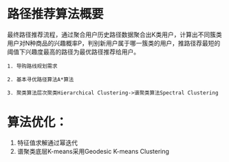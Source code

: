 # 路径推荐算法概要
最终路径推荐流程，通过聚合用户历史路径数据聚合出K类用户，计算出不同簇类用户对N种商品的兴趣概率P，判别新用户属于哪一簇类的用户，推路径荐最短的阈值下兴趣度最高的路径为最优路径推荐给用户。
    
    1. 导购路线规划需求

    2. 基本寻优路径算法A*算法

    3. 聚类算法层次聚类Hierarchical Clustering->谱聚类算法Spectral Clustering 
# 算法优化：
1. 特征值求解通过幂迭代
2. 谱聚类底层K-means采用Geodesic K-means Clustering

